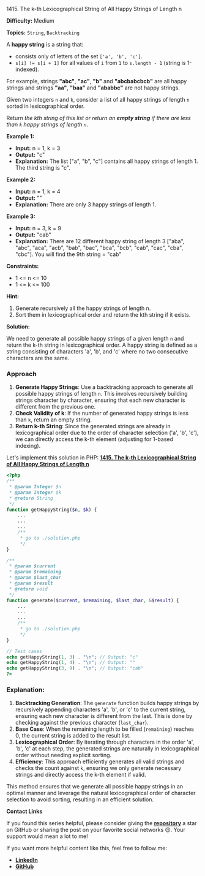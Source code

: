 1415\. The k-th Lexicographical String of All Happy Strings of Length n

**Difficulty:** Medium

**Topics:** `String`, `Backtracking`

A **happy string** is a string that:

- consists only of letters of the set `['a', 'b', 'c']`.
- `s[i] != s[i + 1]` for all values of `i` from `1` to `s.length - 1` (string is 1-indexed).

For example, strings **"abc"**, **"ac"**, **"b"** and **"abcbabcbcb"** are all happy strings and strings **"aa"**, **"baa"** and **"ababbc"** are not happy strings.

Given two integers `n` and `k`, consider a list of all happy strings of length `n` sorted in lexicographical order.

Return _the kth string of this list or return an **empty string** if there are less than `k` happy strings of length `n`_.

**Example 1:**

- **Input:** n = 1, k = 3
- **Output:** "c"
- **Explanation:** The list ["a", "b", "c"] contains all happy strings of length 1. The third string is "c".

**Example 2:**

- **Input:** n = 1, k = 4
- **Output:** ""
- **Explanation:** There are only 3 happy strings of length 1.


**Example 3:**

- **Input:** n = 3, k = 9
- **Output:** "cab"
- **Explanation:** There are 12 different happy string of length 3 ["aba", "abc", "aca", "acb", "bab", "bac", "bca", "bcb", "cab", "cac", "cba", "cbc"]. You will find the 9th string = "cab"



**Constraints:**

- 1 <= n <= 10
- 1 <= k <= 100


**Hint:**
1. Generate recursively all the happy strings of length n.
2. Sort them in lexicographical order and return the kth string if it exists.



**Solution:**

We need to generate all possible happy strings of a given length `n` and return the k-th string in lexicographical order. A happy string is defined as a string consisting of characters 'a', 'b', and 'c' where no two consecutive characters are the same.

### Approach
1. **Generate Happy Strings**: Use a backtracking approach to generate all possible happy strings of length `n`. This involves recursively building strings character by character, ensuring that each new character is different from the previous one.
2. **Check Validity of k**: If the number of generated happy strings is less than `k`, return an empty string.
3. **Return k-th String**: Since the generated strings are already in lexicographical order due to the order of character selection ('a', 'b', 'c'), we can directly access the k-th element (adjusting for 1-based indexing).

Let's implement this solution in PHP: **[1415. The k-th Lexicographical String of All Happy Strings of Length n](https://github.com/mah-shamim/leet-code-in-php/tree/main/algorithms/001415-the-k-th-lexicographical-string-of-all-happy-strings-of-length-n/solution.php)**

```php
<?php
/**
 * @param Integer $n
 * @param Integer $k
 * @return String
 */
function getHappyString($n, $k) {
    ...
    ...
    ...
    /**
     * go to ./solution.php
     */
}

/**
 * @param $current
 * @param $remaining
 * @param $last_char
 * @param $result
 * @return void
 */
function generate($current, $remaining, $last_char, &$result) {
    ...
    ...
    ...
    /**
     * go to ./solution.php
     */
}

// Test cases
echo getHappyString(1, 3) . "\n"; // Output: "c"
echo getHappyString(1, 4) . "\n"; // Output: ""
echo getHappyString(3, 9) . "\n"; // Output: "cab"
?>
```

### Explanation:

1. **Backtracking Generation**: The `generate` function builds happy strings by recursively appending characters 'a', 'b', or 'c' to the current string, ensuring each new character is different from the last. This is done by checking against the previous character (`last_char`).
2. **Base Case**: When the remaining length to be filled (`remaining`) reaches 0, the current string is added to the result list.
3. **Lexicographical Order**: By iterating through characters in the order 'a', 'b', 'c' at each step, the generated strings are naturally in lexicographical order without needing explicit sorting.
4. **Efficiency**: This approach efficiently generates all valid strings and checks the count against `k`, ensuring we only generate necessary strings and directly access the k-th element if valid.

This method ensures that we generate all possible happy strings in an optimal manner and leverage the natural lexicographical order of character selection to avoid sorting, resulting in an efficient solution.

**Contact Links**

If you found this series helpful, please consider giving the **[repository](https://github.com/mah-shamim/leet-code-in-php)** a star on GitHub or sharing the post on your favorite social networks 😍. Your support would mean a lot to me!

If you want more helpful content like this, feel free to follow me:

- **[LinkedIn](https://www.linkedin.com/in/arifulhaque/)**
- **[GitHub](https://github.com/mah-shamim)**